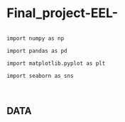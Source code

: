 # Final_project-EEL-

<pre>
<code>
import numpy as np <br>
import pandas as pd <br>
import matplotlib.pyplot as plt <br>
import seaborn as sns <br>
</code>
</pre>

## DATA
